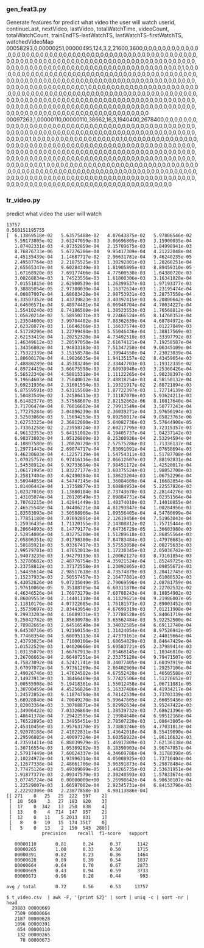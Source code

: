 ### gen_feat3.py
Generate features for predict what video the user will watch
    userid, continueLast, nextVideo, lastVideo, totalWatchTime, videoCount, totalWatchCount, trainEndTS-lastWatchTS, lastWatchTS-firstWatchTS, watchedVideoMap
    00058293,0,00000251,00000495,124,3,2,21600,3600,0,0,0,0,0,0,0,0,0,0,0,0,0,0,0,0,0,0,0,0,0,0,0,0,0,0,0,0,0,0,0,0,0,0,0,0,0,0,0,0,0,0,0,0,0,0,0,0,0,0,0,0,0,0,0,0,0,0,0,0,0,0,0,0,0,0,0,0,0,0,0,0,0,0,0,0,0,0,0,0,0,0,0,0,0,0,0,0,0,0,0,0,0,0,0,0,0,0,0,0,0,0,0,0,0,0,0,0,0,0,0,0,0,0,0,0,0,0,0,0,0,0,0,0,0,0,0,0,0,0,0,0,1,0,0,0,0,0,0,0,0,0,0,0,0,0,0,0,0,0,0,0,0,0,0,0,0,0,0,0,0,0,0,0,0,0,0,0,0,0,0,0,0,0,0,0,0,0,0,0,0,0,0,0,0,0,0,0,0,0,0,0,0,0,0,0,0,0,0,0,0,0,0,0,0,0,0,0,0,0,0,0,0,0,0,0,0,0,0,0,0,0,0,0,0,0,0,0,0,0,0,0,0,0,0,1,0,0,0,0,0,0,0,0,0,0,0,0,0,0,0,0,0,0,0,0,0,0,0,0,0,0,0,0,0,0,0,0,0,0,0,0,0,0,0,0,0,0,0,0,0,0,0,0,0,0,0,0,0,0,0,0,0,0,0,0,0,0,0,0,0,0,0,0,0,0,0,0,0,0,0,0,0,0,0,0,0,0,0,0,0,0,0,0,0,0,0,0,0,0,0,0,0,0,0,0,0,0,0,0,0,0,0,0,0,0,0,0,0,0,0,0,0,0,0,0,0,0,0,0,0,0,0,0,0,0,0,0,0,0,0,0,0,0,0,0,0,0,0,0,0,0,0,0,0,0,0,0,0,0,0,0,0,0,0,0,0,0,0,0,0,0,0,0,0,0,0,0,0,0,0,0,0,0
    00097263,1,00000110,00000110,38662,16,3,1940400,2678400,0,0,0,0,0,0,0,0,0,0,0,0,0,0,0,0,0,0,0,0,0,0,0,0,0,0,0,0,0,0,0,0,0,0,0,0,0,0,0,0,0,0,0,0,0,0,0,0,0,0,0,0,0,0,0,0,0,0,0,0,0,0,0,0,0,0,0,0,0,0,0,0,0,0,0,0,0,0,0,0,0,0,0,0,0,0,0,0,0,0,0,0,0,0,1,0,0,0,0,0,0,0,0,0,0,0,0,0,0,0,0,0,0,0,1,0,0,0,0,0,0,0,0,0,0,0,0,0,0,0,0,0,0,0,0,0,0,0,0,0,0,0,0,0,0,0,0,0,0,0,0,0,0,0,0,0,0,0,0,0,0,0,0,0,0,0,0,0,0,0,0,0,0,0,0,0,0,0,0,0,0,0,0,0,0,0,0,0,0,0,0,0,0,0,0,0,0,0,0,0,0,0,0,0,0,0,0,0,0,0,0,0,0,0,0,0,0,0,0,0,0,0,0,0,0,0,0,0,0,0,0,0,0,0,0,0,0,0,0,0,0,0,0,0,0,0,0,0,0,0,0,0,0,0,0,0,0,0,0,0,0,0,1,0,0,0,0,0,0,0,0,0,0,0,0,0,0,0,0,0,0,0,0,0,0,0,0,0,0,0,0,0,0,0,0,0,0,0,0,0,0,0,0,0,0,0,0,0,0,0,0,0,0,0,0,0,0,0,0,0,0,0,0,0,0,0,0,0,0,0,0,0,0,0,0,0,0,0,0,0,0,0,0,0,0,0,0,0,0,0,0,0,0,0,0,0,0,0,0,0,0,0,0,0,0,0,0,0,0,0,0,0,0,0,0,0,0,0,0,0,0,0,0,0,0,0,0,0,0,0,0,0,0,0,0,0,0,0,0,0,0,0,0,0,0,0,0,0,0,0,0,0,0,0

### tr_video.py
predict what video the user will watch

    13757
    0.560151195755
    [  6.13869518e-02   5.63575488e-02   4.07643875e-02   5.97806546e-02
       5.59173805e-02   3.63247059e-03   3.06696805e-03   3.15900035e-04
       1.87402331e-03   4.87352859e-04   2.15709675e-03   1.84998941e-03
       8.76876733e-06   5.67276286e-04   9.95417309e-04   4.21222048e-04
       4.45135439e-04   1.14687717e-02   2.96631781e-04   9.46240235e-05
       2.49587764e-03   2.21875525e-03   1.30292801e-03   1.20268251e-04
       2.65565347e-04   9.60284349e-03   1.81905895e-03   8.89459310e-05
       1.67168920e-03   7.69177466e-04   4.77500530e-03   1.64380720e-03
       3.00268834e-03   1.74523556e-03   1.61800306e-03   3.16341828e-04
       7.01551815e-04   2.62900539e-04   1.26399537e-03   1.97193377e-03
       9.38885054e-05   2.97380030e-04   1.16372624e-03   1.23195474e-04
       4.00887007e-04   1.68683428e-04   2.98753931e-03   3.28757558e-04
       6.33507352e-04   1.43739823e-03   3.40397415e-03   6.20800642e-04
       4.64606571e-04   9.48974481e-04   6.06948704e-04   4.70034227e-04
       1.55410240e-03   8.74186508e-04   1.38523553e-03   1.76568812e-04
       1.05620214e-02   5.58950231e-03   9.22466524e-05   8.14760352e-04
       1.23504600e-03   3.99704402e-04   7.88362639e-04   4.68784972e-04
       2.62328077e-03   1.16646366e-03   1.16637574e-03   1.01227849e-03
       4.51728296e-04   1.22799494e-03   5.55046436e-04   1.38817569e-03
       2.62153419e-04   1.20252320e-04   4.73492510e-03   1.33397792e-03
       1.46349612e-03   3.28597058e-04   2.61674121e-04   7.19258587e-04
       1.34356802e-04   1.94833183e-03   7.51347258e-04   9.06345109e-04
       2.75322339e-04   3.15158578e-04   1.39944550e-04   7.23023839e-04
       1.80600170e-04   4.19026635e-04   1.94135157e-02   8.43459654e-03
       7.48880289e-04   4.35383246e-04   2.33447703e-03   1.19312335e-02
       4.89724419e-04   3.66675598e-03   2.68939948e-03   3.25360426e-04
       5.56522340e-04   4.58815318e-04   1.11122265e-04   1.90238397e-03
       9.19664603e-04   3.75040012e-04   2.48818254e-03   4.58150132e-04
       3.69231936e-04   2.31601554e-03   1.19321917e-02   2.88721894e-03
       6.87559591e-03   3.63115560e-03   1.87722397e-03   1.72714139e-02
       1.50483549e-02   1.24586413e-03   7.31187070e-03   5.93624211e-03
       8.61482377e-05   3.57568607e-03   2.82152662e-06   8.10817640e-04
       3.71706474e-04   8.76016602e-04   2.79913549e-04   3.50777243e-04
       1.77275284e-05   3.04896239e-04   2.36039271e-04   3.97656194e-03
       3.52503060e-03   9.15694253e-03   9.89250017e-04   9.85823763e-06
       3.62753325e-04   2.36812080e-03   5.64082736e-03   5.57644908e-05
       1.73361258e-02   2.23958724e-03   2.60217795e-03   3.72315357e-03
       4.96132353e-03   5.64151082e-03   4.19405737e-04   1.04237142e-03
       6.98373803e-04   1.05126809e-03   8.25300936e-04   2.53294594e-04
       4.10807580e-05   1.20820720e-03   2.57575286e-03   1.71336137e-04
       1.29771443e-04   2.69074717e-04   7.03091091e-04   1.07658694e-03
       9.46230603e-04   4.12257119e-04   1.54754311e-03   1.51787708e-04
       1.07025757e-03   6.97416116e-04   2.06612607e-03   7.88192831e-04
       1.54538912e-04   9.92733694e-04   7.98451172e-04   1.42520017e-04
       1.06171995e-03   1.83227177e-03   3.60375524e-03   1.98052708e-03
       3.25817404e-03   4.62490394e-04   1.38623204e-03   1.06752296e-04
       3.50944055e-04   4.54747145e-04   1.36084609e-04   4.16682854e-04
       1.01406442e-04   1.37358877e-03   3.60884953e-04   5.22557826e-03
       1.02327016e-03   1.13880184e-04   2.73743670e-03   2.28144276e-03
       1.43105074e-04   1.28120549e-03   2.09884731e-04   5.02351564e-04
       3.70762215e-04   1.42941449e-03   1.40374010e-03   7.14010855e-04
       2.46525548e-04   1.04406221e-04   4.81293847e-04   1.00284956e-03
       1.83583093e-04   3.50588966e-04   1.09556405e-04   4.54780699e-04
       1.77851180e-04   7.07692891e-04   2.12619456e-04   7.51963043e-04
       1.25936435e-04   1.71120155e-03   2.14308812e-02   1.75715444e-03
       8.20664093e-03   8.14779177e-04   7.64736729e-05   1.36603980e-03
       2.52854006e-04   5.03275200e-04   1.51289618e-03   2.86855564e-03
       2.05806351e-02   3.01798380e-04   7.84783484e-03   1.47978683e-03
       1.50185921e-03   5.03367417e-03   3.57553058e-04   2.00275633e-03
       2.99579701e-03   1.47653013e-04   1.17230345e-03   2.05036742e-03
       1.94073235e-03   1.94279133e-03   1.20062127e-03   8.73161854e-03
       5.32780682e-03   2.48776754e-03   4.35921524e-04   1.85249725e-03
       2.23758812e-03   3.37172558e-04   1.23092865e-03   1.09855672e-03
       1.54435614e-04   2.98517618e-03   4.73574879e-03   3.20412745e-03
       1.15237933e-03   2.50557457e-03   2.16477881e-03   1.61088532e-03
       6.43052826e-04   9.07235049e-05   2.79069596e-04   2.08781759e-04
       1.97610060e-05   9.35188705e-04   6.60311870e-04   2.22702532e-02
       4.46346526e-04   1.76973279e-04   7.68788243e-04   8.18854902e-03
       8.86009553e-04   2.14401118e-04   4.11329621e-04   9.21986007e-05
       2.11810176e-04   4.07322685e-04   1.76181573e-03   2.89003452e-03
       1.35739697e-03   2.83443954e-03   4.67699319e-03   7.01211908e-04
       9.29933203e-04   4.16089331e-03   7.37788528e-05   5.84061719e-04
       9.25042782e-05   1.85630978e-03   3.65562484e-03   5.92252500e-04
       2.78982665e-03   2.64516540e-04   3.34032585e-04   6.69112740e-04
       9.64530716e-05   1.92160154e-03   1.31424054e-04   8.97526942e-05
       9.77468354e-04   3.68095113e-04   2.47379161e-04   2.44019664e-04
       2.43793025e-04   1.71000106e-04   1.68654829e-03   8.84647429e-04
       1.01522529e-03   1.04020666e-04   5.69583721e-05   2.37989414e-03
       1.03135079e-03   1.66767913e-03   7.05468145e-04   1.10346810e-02
       3.26706663e-04   2.66407251e-04   2.33375120e-04   9.79471507e-05
       4.75823092e-04   4.52421741e-04   8.34077405e-04   3.60393919e-04
       3.67097072e-04   5.97361269e-04   2.86402969e-04   1.29257106e-04
       2.49026746e-03   1.47624582e-04   4.67552428e-04   1.46505588e-03
       2.14923913e-03   1.38466469e-04   5.77425506e-04   1.51276652e-07
       3.00555908e-04   5.19418361e-04   1.55012458e-04   1.06711081e-05
       3.30700459e-04   4.45256826e-03   5.16337486e-04   4.41934217e-04
       1.24572852e-03   9.11874794e-04   4.78142539e-04   3.73703339e-03
       5.68928840e-04   4.70049270e-04   5.99647605e-04   2.66059436e-03
       3.82003364e-03   3.30768871e-04   5.02992634e-04   3.95247422e-03
       1.34906422e-02   7.03326864e-04   1.38539732e-03   7.68621396e-05
       1.48641378e-04   7.29422595e-04   2.19984640e-04   6.99512168e-04
       1.76522895e-03   1.34955451e-03   2.78507220e-03   1.08643805e-04
       2.45310456e-03   3.95763170e-05   3.73883246e-05   4.77031813e-04
       2.92078188e-04   2.41822831e-04   1.43642018e-04   8.55419690e-04
       2.29596885e-04   2.40097324e-04   3.60358922e-04   1.86116632e-03
       4.23591411e-04   6.88039979e-05   1.46917809e-03   7.62136138e-04
       1.30716554e-03   1.05309282e-03   8.18390903e-04   3.96747857e-04
       2.57917449e-04   7.60024337e-04   4.34609786e-04   9.31780398e-05
       2.10224972e-04   1.93996314e-04   4.05008925e-03   1.73716404e-04
       2.12677338e-04   2.48661786e-04   3.96391873e-04   5.29878484e-04
       3.77475126e-03   5.49309099e-05   1.44265735e-03   2.53631951e-04
       1.91877377e-03   2.09347579e-03   2.30240593e-03   1.57833674e-03
       3.07745724e-04   0.00000000e+00   5.26998642e-04   6.90630107e-04
       1.22529007e-03   1.66597002e-04   2.92345731e-04   6.84153796e-03
       2.22292306e-04   2.23877858e-03   4.90113886e-04]
    [[ 271    0   25   25  222  597    2]
     [  10  569    3   27  183  920    3]
     [  17    0  342   13  250  838    4]
     [  13    0    4  714  147  957    2]
     [  12    0   11    5 2013  831    1]
     [   8    0   19   15  174 3517    0]
     [   5    0   13    2  150  543  280]]
                 precision    recall  f1-score   support
    
       00000110       0.81      0.24      0.37      1142
       00000265       1.00      0.33      0.50      1715
       00000391       0.82      0.23      0.36      1464
       00000628       0.89      0.39      0.54      1837
       00000664       0.64      0.70      0.67      2873
       00000669       0.43      0.94      0.59      3733
       00000673       0.96      0.28      0.44       993
    
    avg / total       0.72      0.56      0.53     13757

    $ t_video.csv  | awk -F, '{print $2}' | sort | uniq -c | sort -nr | head
      29883 00000669
       7509 00000664
       2187 00000628
       1096 00000391
        654 00000110
        132 00000265
         78 00000673

